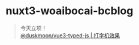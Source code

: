 # nuxt3-woaibocai-bcblog
> 今天立项！
> <br/>
> [@duskmoon/vue3-typed-js | 打字机效果](https://npmmirror.com/package/@duskmoon/vue3-typed-js)